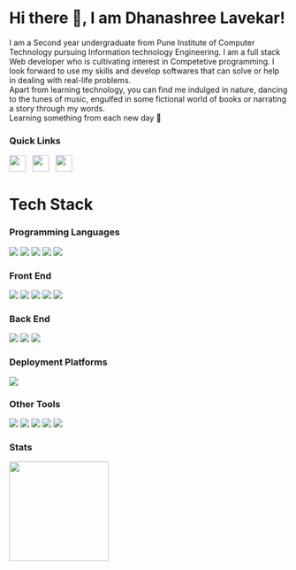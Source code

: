 # Hi there 👋, I am Dhanashree Lavekar!  
I am a Second year undergraduate from Pune Institute of Computer Technology pursuing Information technology Engineering. I am a full stack Web developer who is cultivating interest in Competetive programming. I look forward to use my skills and develop softwares that can solve or help in dealing with real-life problems.  
Apart from learning technology, you can find me indulged in nature, dancing to the tunes of music, engulfed in some fictional world of books or narrating a story through my words.  
Learning something from each new day :star2:
  
### Quick Links &nbsp;&nbsp;
<a href="https://www.linkedin.com/in/dclavekar/"><img height="30" src="https://github.com/anirudhbelwadi/anirudhbelwadi/blob/master/images/linkedin.png"></a>&nbsp;&nbsp;
<a href="mailto:dclavekar@gmail.com"><img height="30" src="https://github.com/anirudhbelwadi/anirudhbelwadi/blob/master/images/email.png"></a>&nbsp;&nbsp;
<a href="https://www.instagram.com/dclavekar/"><img height="30" src="https://github.com/anirudhbelwadi/anirudhbelwadi/blob/master/images/insta.png"></a>&nbsp;&nbsp; 
# Tech Stack  
  
### Programming Languages

 <img src="https://img.shields.io/badge/C-000000?style=for-the-badge&logo=C&logoColor=white"> <img src="https://img.shields.io/badge/C++-1E90FF?style=for-the-badge&logo=Cpp&logoColor=white"> <img src="https://img.shields.io/badge/Python-ffd340?style=for-the-badge&logo=python&logoColor=black"> <img src="https://img.shields.io/badge/Java-e11e21?style=for-the-badge&logo=java&logoColor=white">  <img src="https://img.shields.io/badge/SQL-4682B4?style=for-the-badge&logo=SQL&logoColor=white">

### Front End

<img src="https://img.shields.io/badge/HTML5-E34F26?style=for-the-badge&logo=html5&logoColor=white"> <img  src="https://img.shields.io/badge/CSS3-1572B6?style=for-the-badge&logo=css3&logoColor=white"> <img  src="https://img.shields.io/badge/JavaScript-F7DF1E?style=for-the-badge&logo=javascript&logoColor=black"> <img  src="https://img.shields.io/badge/Bootstrap-563D7C?style=for-the-badge&logo=bootstrap&logoColor=white"> <img  src="https://img.shields.io/badge/jQuery-4682B4?style=for-the-badge&logo=jQuery&logoColor=white">
### Back End

 <img src="https://img.shields.io/badge/Django-103e2e?style=for-the-badge&logo=django&logoColor=white"> <img src="https://img.shields.io/badge/Python-ffd340?style=for-the-badge&logo=python&logoColor=black"> <img src="https://img.shields.io/badge/Java-e11e21?style=for-the-badge&logo=java&logoColor=white">

### Deployment Platforms

<img src="https://img.shields.io/badge/Heroku-000000?style=for-the-badge&logo=heroku&logoColor=white">  

### Other Tools

<img src="https://img.shields.io/badge/Git-E34F26?style=for-the-badge&logo=git&logoColor=white"> <img src="https://img.shields.io/badge/GitHub-000000?style=for-the-badge&logo=github&logoColor=white"> <img src="https://img.shields.io/badge/vscode-1E90FF?style=for-the-badge&logo=vscode&logoColor=white"> <img src="https://img.shields.io/badge/Eclipse-000000?style=for-the-badge&logo=eclipse&logoColor=white"> <img src="https://img.shields.io/badge/PyCharm-103e2e?style=for-the-badge&logo=pycharm&logoColor=white"> 
  




 ### Stats  
 <!--[![Top Langs](https://github-readme-stats.vercel.app/api/top-langs/?username=dclavekar&theme=algolia)](https://github.com/dclavekar/github-readme-stats)&nbsp;-->
 <img height="180em" src="https://github-readme-stats.vercel.app/api?username=dclavekar&show_icons=true&theme=algolia&hide_border=true&&count_private=true&include_all_commits=true&bg_color=#656565" /><br>

